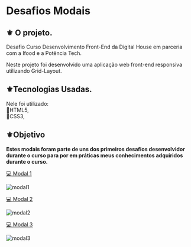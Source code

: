 
#  Desafios Modais


##  ⚜️ O projeto.
<p>
Desafio Curso Desenvolvimento Front-End da Digital House em parceria com a Ifood e a Potência Tech. </p>
<p>Neste projeto foi desenvolvido uma aplicação web front-end responsiva  utilizando Grid-Layout. </p>

##  ⚜️Tecnologias Usadas.
<p>Nele foi utilizado:
<br>
🔺HTML5, <br>
🔺CSS3, <br>
 
 ##  ⚜️Objetivo <br>
<strong>Estes modais foram parte de uns dos primeiros desafios desenvolvidor durante o curso para por em práticas meus conhecimentos adquiridos durante o curso. </strong>
<br>


<a href="https://maferrs.github.io/Desafios-Modais/00-Resolvido/index.html">💻 Modal 1</a>

![modal1](https://user-images.githubusercontent.com/90789503/182283973-b856584c-d357-41d3-b103-002541b36ca5.png)


<a href="https://maferrs.github.io/Desafios-Modais/01-exercicio/index"> 💻 Modal 2</a>

![modal2](https://user-images.githubusercontent.com/90789503/182283984-3ea11261-6483-40ac-94b9-fe8fd5619a24.png)

<a href="https://maferrs.github.io/Desafios-Modais/02-exercicio/index"> 💻 Modal 3</a>


![modal3](https://user-images.githubusercontent.com/90789503/182283989-f4b2037a-85d8-440a-8fa3-5dccedfa5b89.png)

